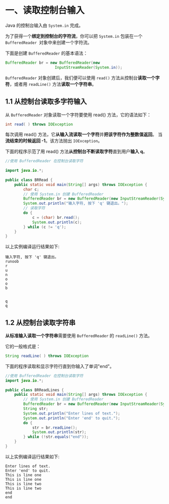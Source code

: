# 一、读取控制台输入

Java 的控制台输入由 `System.in` 完成。

为了获得一个**绑定到控制台的字符流**，你可以把 `System.in` 包装在一个 `BufferedReader `对象中来创建一个字符流。

下面是创建 `BufferedReader` 的基本语法：

```java
BufferedReader br = new BufferedReader(new 
                      InputStreamReader(System.in));
```

`BufferedReader` 对象创建后，我们便可以使用 `read()` 方法从控制台**读取一个字符**，或者用 `readLine()` 方法**读取一个字符串**。

## 1.1 从控制台读取多字符输入

从 `BufferedReader` 对象读取一个字符要使用 read() 方法，它的语法如下：

```java
int read( ) throws IOException
```

每次调用 read() 方法，它**从输入流读取一个字符**并**把该字符作为整数值返回**。 当**流结束的时候返回 -1**。该方法抛出 `IOException`。

下面的程序示范了用 read() 方法**从控制台不断读取字符**直到用户**输入 q**。

```java
//使用 BufferedReader 在控制台读取字符
 
import java.io.*;
 
public class BRRead {
    public static void main(String[] args) throws IOException {
        char c;
        // 使用 System.in 创建 BufferedReader
        BufferedReader br = new BufferedReader(new InputStreamReader(System.in));
        System.out.println("输入字符, 按下 'q' 键退出。");
        // 读取字符
        do {
            c = (char) br.read();
            System.out.println(c);
        } while (c != 'q');
    }
}
```

以上实例编译运行结果如下:

```
输入字符, 按下 'q' 键退出。
runoob
r
u
n
o
o
b


q
q
```

## 1.2 从控制台读取字符串

**从标准输入读取一个字符串**需要使用 `BufferedReader` 的 `readLine()` 方法。

它的一般格式是：

```java
String readLine( ) throws IOException
```

下面的程序读取和显示字符行直到你输入了单词"end"。

```java
//使用 BufferedReader 在控制台读取字符
import java.io.*;
 
public class BRReadLines {
    public static void main(String[] args) throws IOException {
        // 使用 System.in 创建 BufferedReader
        BufferedReader br = new BufferedReader(new InputStreamReader(System.in));
        String str;
        System.out.println("Enter lines of text.");
        System.out.println("Enter 'end' to quit.");
        do {
            str = br.readLine();
            System.out.println(str);
        } while (!str.equals("end"));
    }
}
```

以上实例编译运行结果如下:

```shell
Enter lines of text.
Enter 'end' to quit.
This is line one
This is line one
This is line two
This is line two
end
end
```

